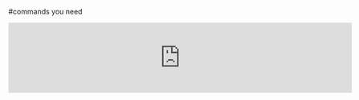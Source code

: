 #commands you need
 
 <iframe
  src="https://carbon.now.sh/embed?bg=rgba%28142%2C111%2C182%2C1%29&t=material&wt=none&l=solidity&width=684&ds=false&dsyoff=20px&dsblur=68px&wc=false&wa=false&pv=16px&ph=17px&ln=true&fl=1&fm=Hack&fs=14px&lh=152%25&si=false&es=4x&wm=false&code=keccak256%28%250A%2520%2520%2520%2520abi.encode%28%250A%2520%2520%2520%2520%2520%2520%2520%2520mintTargetAddress%252C%250A%2520%2520%2520%2520%2520%2520%2520%2520tx.gasprice%252C%250A%2520%2520%2520%2520%2520%2520%2520%2520block.number%252C%250A%2520%2520%2520%2520%2520%2520%2520%2520block.timestamp%252C%250A%2520%2520%2520%2520%2520%2520%2520%2520block.difficulty%252C%250A%2520%2520%2520%2520%2520%2520%2520%2520blockhash%28block.number%2520-%25201%29%252C%250A%2520%2520%2520%2520%2520%2520%2520%2520address%28this%29%252C%250A%2520%2520%2520%2520%2520%2520%2520%2520updatedNumAvailableTokens%250A%2520%2520%2520%2520%29%250A%29%253B"
  style="width: 684px; height: 140px; border:0; transform: scale(1); overflow:hidden;"
  sandbox="allow-scripts allow-same-origin">
</iframe>
